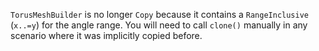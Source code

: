 `TorusMeshBuilder` is no longer `Copy` because it contains a `RangeInclusive` (`x..=y`) for the angle range. You will need to call `clone()` manually in any scenario where it was implicitly copied before.
